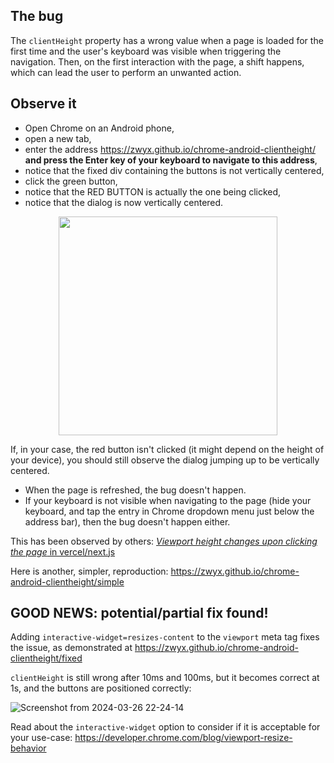 ## The bug

The `clientHeight` property has a wrong value when a page is loaded for the first time and the user's keyboard was visible when triggering the navigation. Then, on the first interaction with the page, a shift happens, which can lead the user to perform an unwanted action.

## Observe it

- Open Chrome on an Android phone,
- open a new tab,
- enter the address https://zwyx.github.io/chrome-android-clientheight/ **and press the Enter key of your keyboard to navigate to this address**,
- notice that the fixed div containing the buttons is not vertically centered,
- click the green button,
- notice that the RED BUTTON is actually the one being clicked,
- notice that the dialog is now vertically centered.

<div align="center">

<img src="https://github.com/Zwyx/chrome-android-clientheight/assets/29386932/3becbb27-a59a-4ad0-9bbd-e0fac4e08fee" width="350">

</div>

If, in your case, the red button isn't clicked (it might depend on the height of your device), you should still observe the dialog jumping up to be vertically centered.

- When the page is refreshed, the bug doesn't happen.
- If your keyboard is not visible when navigating to the page (hide your keyboard, and tap the entry in Chrome dropdown menu just below the address bar), then the bug doesn't happen either.

This has been observed by others: [_Viewport height changes upon clicking the page_ in vercel/next.js](https://github.com/vercel/next.js/issues/47839)

Here is another, simpler, reproduction: https://zwyx.github.io/chrome-android-clientheight/simple

## GOOD NEWS: potential/partial fix found!

Adding `interactive-widget=resizes-content` to the `viewport` meta tag fixes the issue, as demonstrated at https://zwyx.github.io/chrome-android-clientheight/fixed

`clientHeight` is still wrong after 10ms and 100ms, but it becomes correct at 1s, and the buttons are positioned correctly:

![Screenshot from 2024-03-26 22-24-14](https://github.com/Zwyx/chrome-android-clientheight/assets/29386932/82459ab4-e4b8-4874-acf7-1c9af1064649)

Read about the `interactive-widget` option to consider if it is acceptable for your use-case: https://developer.chrome.com/blog/viewport-resize-behavior

